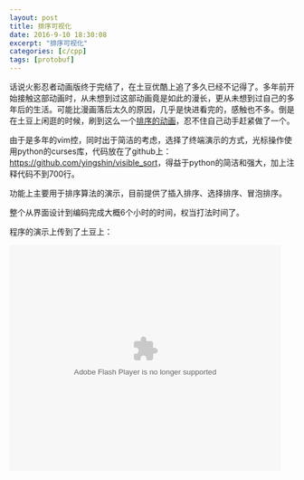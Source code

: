 ```yaml
---
layout: post
title: 排序可视化
date: 2016-9-10 18:30:08
excerpt: "排序可视化"
categories: [c/cpp]
tags: [protobuf]
---
```


话说火影忍者动画版终于完结了，在土豆优酷上追了多久已经不记得了。多年前开始接触这部动画时，从未想到过这部动画竟是如此的漫长，更从未想到过自己的多年后的生活。可能比漫画落后太久的原因，几乎是快进看完的，感触也不多。倒是在土豆上闲逛的时候，刷到这么一个[排序的动画](http://www.tudou.com/programs/view/htKY1-Rj9ZE/?resourceId=0_06_02_99)，忍不住自己动手赶紧做了一个。

由于是多年的vim控，同时出于简洁的考虑，选择了终端演示的方式，光标操作使用python的curses库，代码放在了github上：<https://github.com/yingshin/visible_sort>，得益于python的简洁和强大，加上注释代码不到700行。

功能上主要用于排序算法的演示，目前提供了插入排序、选择排序、冒泡排序。

整个从界面设计到编码完成大概6个小时的时间，权当打法时间了。

程序的演示上传到了土豆上：

<embed src="http://www.tudou.com/v/yjgwxYnFCnE/&bid=05&rpid=996297556&resourceId=996297556_05_05_99/v.swf" type="application/x-shockwave-flash" allowscriptaccess="always" allowfullscreen="true" wmode="opaque" width="480" height="400"></embed>

<!--more-->
